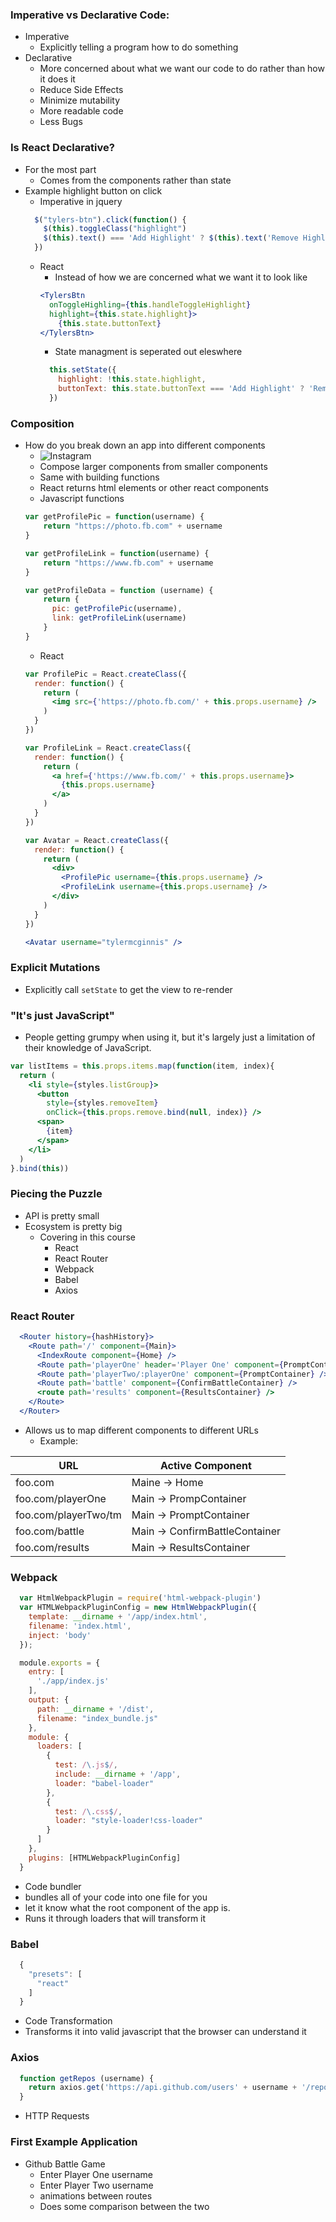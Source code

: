 ### Imperative vs Declarative Code:
- Imperative
  - Explicitly telling a program how to do something
- Declarative
  - More concerned about what we want our code to do rather than how it does it
  - Reduce Side Effects
  - Minimize mutability
  - More readable code
  - Less Bugs

### Is React Declarative?
- For the most part
  - Comes from the components rather than state
- Example highlight button on click
  - Imperative in jquery
  ```javascript
    $("tylers-btn").click(function() {
      $(this).toggleClass("highlight")
      $(this).text() === 'Add Highlight' ? $(this).text('Remove Highlight') : $(this).text('Add Highlight')
    })
  ```
  - React
    - Instead of how we are concerned what we want it to look like
    ```jsx
    <TylersBtn
      onToggleHighling={this.handleToggleHighlight}
      highlight={this.state.highlight}>
        {this.state.buttonText}
    </TylersBtn>
    ```
    - State managment is seperated out eleswhere
    ```javascript
      this.setState({
        highlight: !this.state.highlight,
        buttonText: this.state.buttonText === 'Add Highlight' ? 'Remove Highlight' : 'Add Highlight'
      })
      ```

### Composition
- How do you break down an app into different components
  - ![Instagram](01-Instagram.png)
  - Compose larger components from smaller components
  - Same with building functions
  - React returns html elements or other react components
  - Javascript functions
  ```javascript
  var getProfilePic = function(username) {
      return "https://photo.fb.com" + username
  }

  var getProfileLink = function(username) {
      return "https://www.fb.com" + username
  }

  var getProfileData = function (username) {
      return {
        pic: getProfilePic(username),
        link: getProfileLink(username)
      }
  }
  ```
  - React
  ```jsx
  var ProfilePic = React.createClass({
    render: function() {
      return (
        <img src={'https://photo.fb.com/' + this.props.username} />
      )
    }
  })

  var ProfileLink = React.createClass({
    render: function() {
      return (
        <a href={'https://www.fb.com/' + this.props.username}>
          {this.props.username}
        </a>
      )
    }
  })

  var Avatar = React.createClass({
    render: function() {
      return (
        <div>
          <ProfilePic username={this.props.username} />
          <ProfileLink username={this.props.username} />
        </div>
      )
    }
  })

  <Avatar username="tylermcginnis" />
  ```

### Explicit Mutations
- Explicitly call `setState` to get the view to re-render

### "It's just JavaScript"
- People getting grumpy when using it, but it's largely just a limitation of their knowledge of JavaScript.
```jsx
var listItems = this.props.items.map(function(item, index){
  return (
    <li style={styles.listGroup}>
      <button
        style={styles.removeItem}
        onClick={this.props.remove.bind(null, index)} />
      <span>
        {item}
      </span>
    </li>
  )
}.bind(this))
```

### Piecing the Puzzle
- API is pretty small
- Ecosystem is pretty big
  - Covering in this course
    - React
    - React Router
    - Webpack
    - Babel
    - Axios

### React Router

```jsx
  <Router history={hashHistory}>
    <Route path='/' component={Main}>
      <IndexRoute component={Home} />
      <Route path='playerOne' header='Player One' component={PromptContainer} />
      <Route path='playerTwo/:playerOne' component={PromptContainer} />
      <Route path='battle' component={ConfirmBattleContainer} />
      <route path='results' component={ResultsContainer} />
    </Route>
  </Router>
```

  - Allows us to map different components to different URLs
     - Example:

| __URL__              | __Active Component__           |
|----------------------|--------------------------------|
| foo.com              | Maine -> Home                  |
| foo.com/playerOne    | Main -> PrompContainer         |
| foo.com/playerTwo/tm | Main -> PromptContainer        |
| foo.com/battle       | Main -> ConfirmBattleContainer |
| foo.com/results      | Main -> ResultsContainer       |

### Webpack
``` javascript
  var HtmlWebpackPlugin = require('html-webpack-plugin')
  var HTMLWebpackPluginConfig = new HtmlWebpackPlugin({
    template: __dirname + '/app/index.html',
    filename: 'index.html',
    inject: 'body'
  });

  module.exports = {
    entry: [
      './app/index.js'
    ],
    output: {
      path: __dirname + '/dist',
      filename: "index_bundle.js"
    },
    module: {
      loaders: [
        {
          test: /\.js$/,
          include: __dirname + '/app',
          loader: "babel-loader"
        },
        {
          test: /\.css$/,
          loader: "style-loader!css-loader"
        }
      ]
    },
    plugins: [HTMLWebpackPluginConfig]
  }
```
- Code bundler
- bundles all of your code into one file for you
- let it know what the root component of the app is.
- Runs it through loaders that will transform it

### Babel
``` javascript
  {
    "presets": [
      "react"
    ]
  }
```
- Code Transformation
- Transforms it into valid javascript that the browser can understand it

### Axios
``` javascript
  function getRepos (username) {
    return axios.get('https://api.github.com/users' + username + '/repos' + param + '&per_page=100')
  }
```
- HTTP Requests

### First Example Application
- Github Battle Game
  - Enter Player One username
  - Enter Player Two username
  - animations between routes
  - Does some comparison between the two
